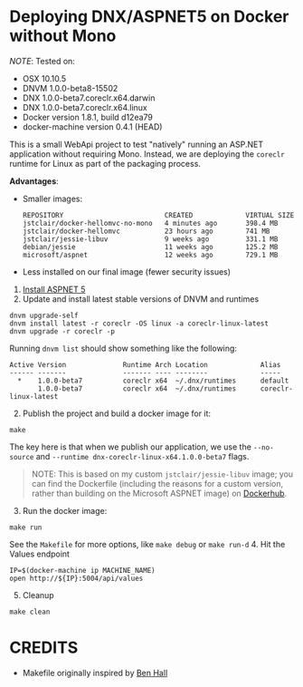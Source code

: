 # Deploying DNX/ASPNET5 on Docker without Mono

*NOTE*: Tested on:

* OSX 10.10.5 
* DNVM 1.0.0-beta8-15502 
* DNX 1.0.0-beta7.coreclr.x64.darwin 
* DNX 1.0.0-beta7.coreclr.x64.linux
* Docker version 1.8.1, build d12ea79
* docker-machine version 0.4.1 (HEAD)

This is a small WebApi project to test "natively" running an ASP.NET application without requiring Mono. Instead, we are deploying the `coreclr` runtime for Linux as part of the packaging process. 

**Advantages**:

* Smaller images:
  ```
  REPOSITORY                         CREATED             VIRTUAL SIZE
  jstclair/docker-hellomvc-no-mono   4 minutes ago       398.4 MB
  jstclair/docker-hellomvc           23 hours ago        741 MB
  jstclair/jessie-libuv              9 weeks ago         331.1 MB
  debian/jessie                      11 weeks ago        125.2 MB
  microsoft/aspnet                   12 weeks ago        729.1 MB
  ```
* Less installed on our final image (fewer security issues)


1. [Install ASPNET 5](https://github.com/aspnet/home)
2. Update and install latest stable versions of DNVM and runtimes
  ```
  dnvm upgrade-self
  dnvm install latest -r coreclr -OS linux -a coreclr-linux-latest
  dnvm upgrade -r coreclr -p
  ```
  
  Running `dnvm list` should show something like the following:
  
  ```
  Active Version              Runtime Arch Location             Alias
  ------ -------              ------- ---- --------             -----
    *    1.0.0-beta7          coreclr x64  ~/.dnx/runtimes      default
         1.0.0-beta7          coreclr x64  ~/.dnx/runtimes      coreclr-linux-latest
  ```
2. Publish the project and build a docker image for it:
  ```
  make
  ```
  
  The key here is that when we publish our application, we use the `--no-source` and  `--runtime dnx-coreclr-linux-x64.1.0.0-beta7` flags.
  
  > NOTE: This is based on my custom `jstclair/jessie-libuv` image; you can find the Dockerfile (including the reasons for a custom version, rather than building on the Microsoft ASPNET image) 
  on [Dockerhub](https://hub.docker.com/r/jstclair/jessie-libuv/).
3. Run the docker image:
  ```
  make run
  ```
  
  See the `Makefile` for more options, like `make debug` or `make run-d`
4. Hit the Values endpoint
  ```
  IP=$(docker-machine ip MACHINE_NAME)
  open http://${IP}:5004/api/values
  ```
5. Cleanup
  ```
  make clean
  ```
# CREDITS

* Makefile originally inspired by [Ben Hall](http://blog.benhall.me.uk/2015/05/using-make-to-manage-docker-image-creation/)